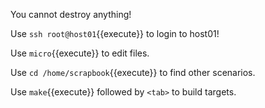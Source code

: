 You cannot destroy anything!

Use ```ssh root@host01```{{execute}} to login to host01!

Use ```micro```{{execute}} to edit files.

Use ```cd /home/scrapbook```{{execute}} to find other scenarios.

Use ```make```{{execute}} followed by ```<tab>``` to build targets.


